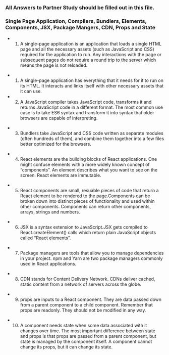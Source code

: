 ### All Answers to Partner Study should be filled out in this file.
### Single Page Application, Compilers, Bundlers, Elements, Components, JSX, Package Mangers, CDN, Props and State
 * 1. A single-page application is an application that loads a single HTML page and all the necessary assets (such as JavaScript and CSS) required for the application to run. Any interactions with the page or subsequent pages do not require a round trip to the server which means the page is not reloaded.
 <!--***** Single Page Application *****-->
 * 1. A single-page application has everything that it needs for it to run on its HTML. It interacts and links itself with other necessary assets that it can use.

 * 2. A JavaScript compiler takes JavaScript code, transforms it and returns JavaScript code in a different format. The most common use case is to take ES6 syntax and transform it into syntax that older browsers are capable of interpreting.
 <!-- ***** Compilers ***** -->
 
 * 3. Bundlers take JavaScript and CSS code written as separate modules (often hundreds of them), and combine them together into a few files better optimized for the browsers.
 <!-- ***** Bundlers ***** -->

 * 4. React elements are the building blocks of React applications. One might confuse elements with a more widely known concept of “components”. An element describes what you want to see on the screen. React elements are immutable.
 <!-- ***** Elements ***** -->

 * 5. React components are small, resuable pieces of code that return a React element to be rendered to the page.Components can be broken down into distinct pieces of functionality and used within other components. Components can return other components, arrays, strings and numbers.
 <!-- ***** Components ***** -->

 * 6. JSX is a syntax extension to JavaScript.JSX gets compiled to React.createElement() calls which return plain JavaScript objects called “React elements”. 
 <!-- ***** JSX ***** -->

 * 7. Package managers are tools that allow you to manage dependencies in your project. npm and Yarn are two package managers commonly used in React applications.
 <!-- ***** Package Managers ***** -->

 * 8. CDN stands for Content Delivery Network. CDNs deliver cached, static content from a network of servers across the globe.
 <!-- ***** CDN ***** -->

 * 9. props are inputs to a React component. They are data passed down from a parent component to a child component. Remember that props are readonly. They should not be modified in any way.
 <!-- ***** Props ***** -->

 * 10. A component needs state when some data associated with it changes over time. The most important difference between state and props is that props are passed from a parent component, but state is managed by the component itself. A component cannot change its props, but it can change its state.
 <!-- ***** States ***** -->
